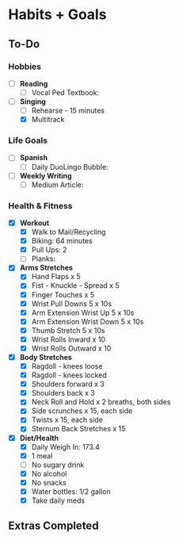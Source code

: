 # Habits + Goals

## To-Do

### Hobbies

- [ ] <b>Reading</b>
  - [ ] Vocal Ped Textbook: 
- [ ] <b>Singing</b>
  - [ ] Rehearse - 15 minutes
  - [x] Multitrack

### Life Goals

- [ ] <b>Spanish</b>
  - [ ] Daily DuoLingo Bubble: 
- [ ] <b>Weekly Writing</b>
  - [ ] Medium Article: 

### Health & Fitness

- [x] <b>Workout</b>
  - [x] Walk to Mail/Recycling
  - [x] Biking: 64 minutes 
  - [x] Pull Ups: 2
  - [ ] Planks: 
- [x] <b>Arms Stretches</b>
  - [x] Hand Flaps x 5
  - [x] Fist - Knuckle - Spread x 5
  - [x] Finger Touches x 5
  - [x] Wrist Pull Downs 5 x 10s
  - [x] Arm Extension Wrist Up 5 x 10s
  - [x] Arm Extension Wrist Down 5 x 10s
  - [x] Thumb Stretch 5 x 10s
  - [x] Wrist Rolls Inward x 10
  - [x] Wrist Rolls Outward x 10
- [x] <b>Body Stretches</b>
  - [x] Ragdoll - knees loose
  - [x] Ragdoll - knees locked
  - [x] Shoulders forward x 3
  - [x] Shoulders back x 3
  - [x] Neck Roll and Hold x 2 breaths, both sides
  - [x] Side scrunches x 15, each side
  - [x] Twists x 15, each side
  - [x] Sternum Back Stretches x 15
- [x] <b>Diet/Health</b>
  - [x] Daily Weigh In: 173.4
  - [x] 1 meal
  - [ ] No sugary drink
  - [x] No alcohol
  - [x] No snacks
  - [x] Water bottles: 1/2 gallon 
  - [x] Take daily meds

## Extras Completed 

